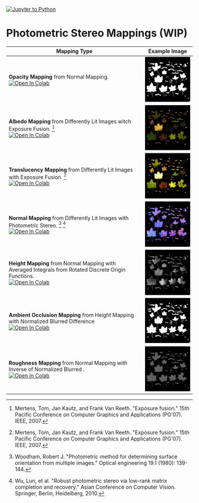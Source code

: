 [![Jupyter to Python](https://github.com/YertleTurtleGit/photometric-stereo-mappings/actions/workflows/jupyter_to_python.yml/badge.svg?branch=main)](https://github.com/YertleTurtleGit/photometric-stereo-mappings/actions/workflows/jupyter_to_python.yml)

# Photometric Stereo Mappings (WIP)

|Mapping Type|Example Image|
|---|---|
|**Opacity Mapping** from Normal Mapping.<br><a href="https://colab.research.google.com/github/YertleTurtleGit/photometric-stereo-mappings/blob/main/1_opacity_map.ipynb"><img src="https://colab.research.google.com/assets/colab-badge.svg" alt="Open In Colab"/></a>|<img title="Opacity Mapping" src="./test_dataset/output/opacity.png" width="200">|
|**Albedo Mapping**  from Differently Lit Images witch Exposure Fusion. [^1]<br><a href="https://colab.research.google.com/github/YertleTurtleGit/photometric-stereo-mappings/blob/main/2_albedo_map.ipynb"><img src="https://colab.research.google.com/assets/colab-badge.svg" alt="Open In Colab"/></a>|<img title="Albedo Mapping" src="./test_dataset/output/albedo.png" width="200">|
|**Translucency Mapping** from Differently Lit Images with Exposure Fusion. [^1]<br><a href="https://colab.research.google.com/github/YertleTurtleGit/photometric-stereo-mappings/blob/main/2_translucency_map.ipynb"><img src="https://colab.research.google.com/assets/colab-badge.svg" alt="Open In Colab"/></a>|<img title="Translucency Mapping" src="./test_dataset/output/translucency.png" width="200">|
|**Normal Mapping** from Differently Lit Images with Photometric Stereo. [^2] [^3]<br><a href="https://colab.research.google.com/github/YertleTurtleGit/photometric-stereo-mappings/blob/main/2_normal_map.ipynb"><img src="https://colab.research.google.com/assets/colab-badge.svg" alt="Open In Colab"/></a>|<img title="Normal Mapping" src="./test_dataset/output/normal.png" width="200">|
|**Height Mapping** from Normal Mapping with Averaged Integrals from Rotated Discrete Origin Functions.<br><a href="https://colab.research.google.com/github/YertleTurtleGit/photometric-stereo-mappings/blob/main/3_height_map.ipynb"><img src="https://colab.research.google.com/assets/colab-badge.svg" alt="Open In Colab"/></a>|<img title="Height Mapping" src="./test_dataset/output/height.png" width="200">|
|**Ambient Occlusion Mapping** from Height Mapping with Normalized Blurred Difference<br><a href="https://colab.research.google.com/github/YertleTurtleGit/photometric-stereo-mappings/blob/main/4_ambient_occlusion_map.ipynb"><img src="https://colab.research.google.com/assets/colab-badge.svg" alt="Open In Colab"/></a>|<img title="Ambient Occlusion Mapping" src="./test_dataset/output/ambient_occlusion.png" width="200">|
|**Roughness Mapping** from Normal Mapping with Inverse of Normalized Blurred .<br><a href="https://colab.research.google.com/github/YertleTurtleGit/photometric-stereo-mappings/blob/main/roughness_map.ipynb"><img src="https://colab.research.google.com/assets/colab-badge.svg" alt="Open In Colab"/></a>|<img title="Roughness Mapping" src="./test_dataset/output/roughness.png" width="200">|

[^1]: Mertens, Tom, Jan Kautz, and Frank Van Reeth. "Exposure fusion." 15th Pacific Conference on Computer Graphics and Applications (PG'07). IEEE, 2007.

[^2]: Woodham, Robert J. "Photometric method for determining surface orientation from multiple images." Optical engineering 19.1 (1980): 139-144.

[^3]: Wu, Lun, et al. "Robust photometric stereo via low-rank matrix completion and recovery." Asian Conference on Computer Vision. Springer, Berlin, Heidelberg, 2010.